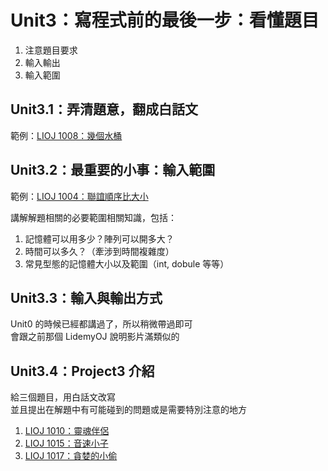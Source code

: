 # Unit3：寫程式前的最後一步：看懂題目

1. 注意題目要求
2. 輸入輸出
3. 輸入範圍

## Unit3.1：弄清題意，翻成白話文

範例：[LIOJ 1008：幾個水桶](https://oj.lidemy.com/problem/1008)

## Unit3.2：最重要的小事：輸入範圍

範例：[LIOJ 1004：聯誼順序比大小](https://oj.lidemy.com/problem/1004)

講解解題相關的必要範圍相關知識，包括：

1. 記憶體可以用多少？陣列可以開多大？
2. 時間可以多久？（牽涉到時間複雜度）
3. 常見型態的記憶體大小以及範圍（int, dobule 等等）

## Unit3.3：輸入與輸出方式

Unit0 的時候已經都講過了，所以稍微帶過即可  
會跟之前那個 LidemyOJ 說明影片滿類似的    

## Unit3.4：Project3 介紹

給三個題目，用白話文改寫  
並且提出在解題中有可能碰到的問題或是需要特別注意的地方

1. [LIOJ 1010：靈魂伴侶](https://oj.lidemy.com/problem/1010)
2. [LIOJ 1015：音速小子](https://oj.lidemy.com/problem/1015)
3. [LIOJ 1017：貪婪的小偷](https://oj.lidemy.com/problem/1017)
